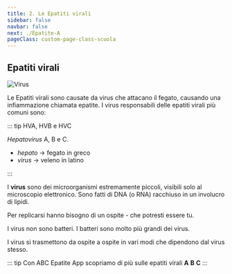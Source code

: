 ```yaml
---
title: 2. Le Epatiti virali
sidebar: false
navbar: false
next: ./Epatite-A
pageClass: custom-page-class-scuola
---
```


## Epatiti virali

![Virus ](../assets/images/virus.jpg)

Le Epatiti virali sono causate da virus che attacano il fegato, causando una infiammazione chiamata epatite. I virus responsabili delle epatiti virali più comuni sono:

::: tip HVA, HVB e HVC

_Hepatovirus_ A, B e C.

- _hepato_ -> fegato in greco
- _virus_ -> veleno in latino

:::

I **virus** sono dei microorganismi estremamente piccoli, visibili solo al microscopio elettronico. Sono fatti di DNA (o RNA) racchiuso in un involucro di lipidi.

Per replicarsi hanno bisogno di un ospite - che potresti essere tu.

I virus non sono batteri. I batteri sono molto più grandi dei virus.

I virus si trasmettono da ospite a ospite in vari modi che dipendono dal virus stesso.

::: tip Con ABC Epatite App
scopriamo di più sulle epatiti virali **A** **B** **C**
:::
